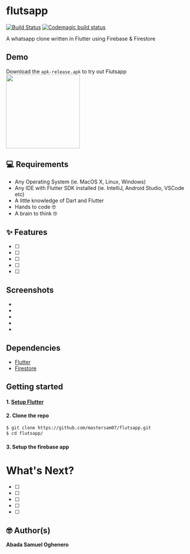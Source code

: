 # flutsapp
[![Build Status](https://travis-ci.com/Mastersam07/flutsapp.svg?branch=master)](https://travis-ci.com/Mastersam07/flutsapp)
[![Codemagic build status](https://api.codemagic.io/apps/5e7070fd6e13eb3aa4d3ecf1/5e7070fd6e13eb3aa4d3ecf0/status_badge.svg)](https://codemagic.io/apps/5e7070fd6e13eb3aa4d3ecf1/5e7070fd6e13eb3aa4d3ecf0/latest_build)

A whatsapp clone written in Flutter using Firebase & Firestore

## Demo
Download the `apk-release.apk` to try out Flutsapp
<br>
<a href="https://github.com/mdanics/fluttergram/raw/master/app-release.apk"><img src="https://playerzon.com/asset/download.png" width="200"></img></a>
<br>

## 💻 Requirements
* Any Operating System (ie. MacOS X, Linux, Windows)
* Any IDE with Flutter SDK installed (ie. IntelliJ, Android Studio, VSCode etc)
* A little knowledge of Dart and Flutter
* Hands to code 🤓
* A brain to think 🤓

## ✨ Features
- [ ]
- [ ]
- [ ]
- [ ]
- [ ]


## Screenshots
*
*
*
*
*

## Dependencies
* [Flutter](https://flutter.dev/)
* [Firestore](https://github.com/flutter/plugins/tree/master/packages/cloud_firestore)

## Getting started

#### 1. [Setup Flutter](https://flutter.dev/docs/get-started/install)

#### 2. Clone the repo

```sh
$ git clone https://github.com/mastersam07/flutsapp.git
$ cd flutsapp/
```

#### 3. Setup the firebase app


# What's Next?
 - [ ]
 - [ ]
 - [ ]
 - [ ]
 - [ ]
 
## 🤓 Author(s)
**Abada Samuel Oghenero**